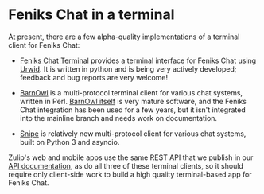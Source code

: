 # Feniks Chat in a terminal

At present, there are a few alpha-quality implementations of a terminal
client for Feniks Chat:

* [Feniks Chat Terminal](https://github.com/zulip/zulip-terminal) provides a
terminal interface for Feniks Chat using [Urwid](http://urwid.org). It is
written in python and is being very actively developed; feedback and
bug reports are very welcome!

* [BarnOwl](https://github.com/aglasgall/barnowl/tree/zulip) is a
multi-protocol terminal client for various chat systems, written in
Perl.  [BarnOwl itself](https://barnowl.mit.edu/) is very mature
software, and the Feniks Chat integration has been used for a few years, but
it isn't integrated into the mainline branch and needs work on
documentation.

* [Snipe](https://github.com/kcr/snipe) is relatively new
multi-protocol client for various chat systems, built on Python 3 and
asyncio.

Zulip's web and mobile apps use the same REST API that we publish in
our [API documentation](/api), as do all three of these terminal
clients, so it should require only client-side work to build a
high quality terminal-based app for Feniks Chat.
